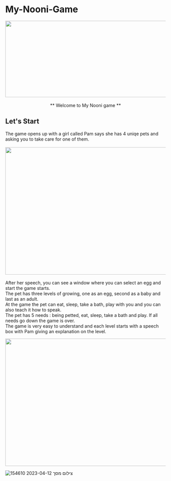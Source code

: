 
# My-Nooni-Game
<p align="center">
<img src="https://user-images.githubusercontent.com/118209251/231450808-73613023-c110-40f2-a143-007eac707e45.png" height="240" width="720" ><br><br>
** Welcome to My Nooni game **<br>
</p>
<h2>Let's Start</h2>
 The game opens up with a girl called Pam says she has 4 uniqe pets and asking you to take care for one of them. <br><br>
 <img src="https://user-images.githubusercontent.com/118209251/231451990-f5c76e49-2eba-409f-b8e6-c1650b1a4d6b.png" height="400" width="632" ><br><br>
 After her speech, you can see a window where you can select an egg and start the game starts.<br>
 The pet has three levels of growing, one as an egg, second as a baby and last as an adult.<br>
 At the game the pet can eat, sleep, take a bath, play with you and you can also teach it how to speak.<br>
 The pet has 5 needs : being petted, eat, sleep, take a bath and play. If all needs go down the game is over.<br>
 The game is very easy to understand and each level starts with a speech box with Pam giving an explanation on the level.<br>
  
<img src="https://user-images.githubusercontent.com/118209251/231451990-f5c76e49-2eba-409f-b8e6-c1650b1a4d6b.png" height="400" width="632" ><br>



![צילום מסך 2023-04-12 154610](https://user-images.githubusercontent.com/118209251/231461809-335f2f5d-bac2-4c84-8705-acf2292c44ab.png)
